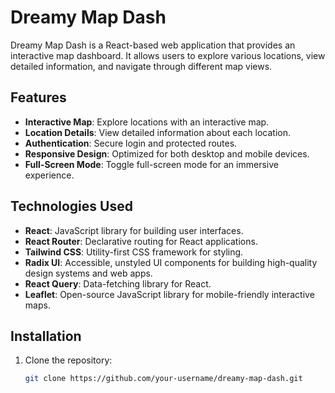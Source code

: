 # Dreamy Map Dash

Dreamy Map Dash is a React-based web application that provides an interactive map dashboard. It allows users to explore various locations, view detailed information, and navigate through different map views.

## Features

- **Interactive Map**: Explore locations with an interactive map.
- **Location Details**: View detailed information about each location.
- **Authentication**: Secure login and protected routes.
- **Responsive Design**: Optimized for both desktop and mobile devices.
- **Full-Screen Mode**: Toggle full-screen mode for an immersive experience.

## Technologies Used

- **React**: JavaScript library for building user interfaces.
- **React Router**: Declarative routing for React applications.
- **Tailwind CSS**: Utility-first CSS framework for styling.
- **Radix UI**: Accessible, unstyled UI components for building high-quality design systems and web apps.
- **React Query**: Data-fetching library for React.
- **Leaflet**: Open-source JavaScript library for mobile-friendly interactive maps.

## Installation

1. Clone the repository:

   ```sh
   git clone https://github.com/your-username/dreamy-map-dash.git